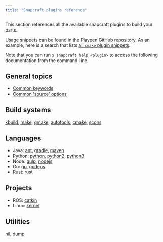 ```yaml
---
title: "Snapcraft plugins reference"
---
```


This section references all the available snapcraft plugins to build your parts.

Usage snippets can be found in the Playpen GitHub repository. As an example, here is a search that lists [all `cmake` plugin snippets](https://github.com/ubuntu/snappy-playpen/search?utf8=%E2%9C%93&q=%22plugin%3A+cmake%22&type=Code).

Note that you can run `$ snapcraft help <plugin>` to access the following documentation from the command-line.

## General topics

*   [Common keywords](/docs/reference/plugins/common)
*   [Common 'source' options](/docs/reference/plugins/source)

## Build systems

[kbuild](/docs/reference/plugins/kbuild), [make](/docs/reference/plugins/make), [qmake](/docs/reference/plugins/qmake), [autotools](/docs/reference/plugins/autotools), [cmake](/docs/reference/plugins/cmake), [scons](/docs/reference/plugins/scons)

## Languages

*   Java: [ant](/docs/reference/plugins/ant), [gradle](/docs/reference/plugins/gradle), [maven](/docs/reference/plugins/maven)
*   Python: [python](/docs/reference/plugins/python), [python2](/docs/reference/plugins/python2), [python3](/docs/reference/plugins/python3)
*   Node: [gulp](/docs/reference/plugins/gulp), [nodejs](/docs/reference/plugins/nodejs)
*   Go: [go](/docs/reference/plugins/go), [godeps](/docs/reference/plugins/godeps)
*   Rust: [rust](/docs/reference/plugins/rust)

## Projects

*   ROS: [catkin](/docs/reference/plugins/catkin)
*   Linux: [kernel](/docs/reference/plugins/kernel)

## Utilities

[nil](/docs/reference/plugins/nil), [dump](/docs/reference/plugins/dump)
